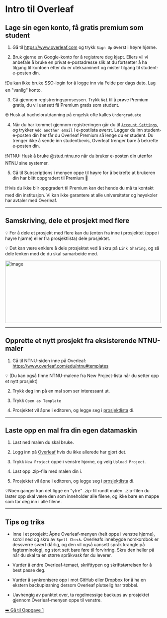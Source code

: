 # Intro til Overleaf

## Lage sin egen konto, få gratis premium som student

1. Gå til https://www.overleaf.com og trykk `Sign Up` øverst i høyre hjørne.

2. Bruk gjerne en Google-konto for å registrere deg kjapt.
   Ellers vil vi anbefale å bruke en privat e-postadresse slik at du fortsetter å ha tilgang til kontoen etter du er uteksaminert og mister tilgang til student-e-posten din.

  ❗Du kan ikke bruke SSO-login for å logge inn via Feide per dags dato. Lag en "vanlig" konto.

3. Gå gjennom registreringsprosessen. Trykk `Nei` til å prøve Premium gratis, du vil uansett få Premium gratis som student.

🤓 Husk at bachelorutdanning på engelsk ofte kalles `Undergraduate`

4. Når du har kommet gjennom registreringen går du til [`Account Settings`](https://www.overleaf.com/user/settings), og trykker `Add another email` i e-postlista øverst. 
Legger du inn student-e-posten din her får du Overleaf Premium så lenge du er student. 
Du trenger ikke å sende inn studentbevis, Overleaf trenger bare å bekrefte e-posten din.

❗NTNU: Husk å bruke @stud.ntnu.no når du bruker e-posten din utenfor NTNU sine systemer.

5. Gå til Subscriptions i menyen oppe til høyre for å bekrefte at brukeren din har blitt oppgradert til Premium 🎊

❗Hvis du ikke blir oppgradert til Premium kan det hende du må ta kontakt med din institusjon. 
Vi kan ikke garantere at alle universiteter og høyskoler har avtaler med Overleaf.

---

## Samskriving, dele et prosjekt med flere

💡 For å dele et prosjekt med flere kan du (enten fra inne i prosjektet (oppe i høyre hjørne) eller fra prosjektlista) dele prosjektet.

💡 Det kan være enklere å dele prosjektet ved å skru på `Link Sharing`, og så dele lenken med de du skal samarbeide med.

<img width="500" height="200" alt="image" src="https://github.com/user-attachments/assets/d85e67d1-5d95-451f-996c-359b031f8c8c" />

---

## Opprette et nytt prosjekt fra eksisterende NTNU-maler

1. Gå til NTNU-siden inne på Overleaf: https://www.overleaf.com/edu/ntnu#templates

💡 (Du kan også finne NTNU-malene fra New Project-lista når du setter opp et nytt prosjekt)

2. Trykk deg inn på en mal som ser interessant ut.

3. Trykk `Open as Template`

4. Prosjektet vil åpne i editoren, og legge seg i [prosjektlista](https://www.overleaf.com/project) di.

---

## Laste opp en mal fra din egen datamaskin

1. Last ned malen du skal bruke.

1. Logg inn på [Overleaf](https://www.overleaf.com/) hvis du ikke allerede har gjort det.

2. Trykk `New Project` oppe i venstre hjørne, og velg `Upload Project`.

3. Last opp .zip-fila med malen din i.

4. Prosjektet vil åpne i editoren, og legge seg i [prosjektlista](https://www.overleaf.com/project) di.

💡Noen ganger kan det ligge en "ytre" .zip-fil rundt malen. .zip-filen du laster opp skal være den som inneholder alle filene, 
og ikke bare en mappe som tar deg inn i alle filene.

---

## Tips og triks

- Inne i et prosjekt: Åpne Overleaf-menyen (helt oppe i venstre hjørne), scroll ned og skru av `Spell Check`. 
Overleafs innebygde norskordbok er dessverre svært dårlig, 
og den vil også uansett språk krangle på fagterminologi, og stort sett bare føre til forvirring. 
Skru den heller på når du skal ta en større språkvask før du leverer.

- Vurder å endre Overleaf-temaet, skrifttypen og skriftstørrelsen for å best passe deg.

- Vurder å synkronisere opp i mot GitHub eller Dropbox for å ha en ekstern backupløsning dersom Overleaf plutselig har trøbbel.

- Uavhengig av punktet over, ta regelmessige backups av prosjektet gjennom Overleaf-menyen oppe til venstre.


[➡️ Gå til Oppgave 1
](https://github.com/magnusgrande/LaTeX-intro/blob/main/oppgave-1/README.md)


